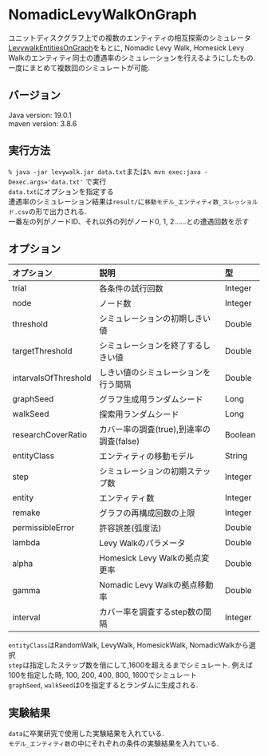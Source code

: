 # NomadicLevyWalkOnGraph
ユニットディスクグラフ上での複数のエンティティの相互探索のシミュレータ[LevywalkEntitiesOnGraph](https://github.com/nischis/LevyWalkEntitiesOnGraph)をもとに, Nomadic Levy Walk, Homesick Levy Walkのエンティティ同士の遭遇率のシミュレーションを行えるようにしたもの.
一度にまとめて複数回のシミュレートが可能.

## バージョン  
Java version: 19.0.1  
maven version: 3.8.6  

## 実行方法
`% java -jar levywalk.jar data.txt`または`% mvn exec:java -Dexec.args='data.txt'` で実行  
`data.txt`にオプションを指定する  
遭遇率のシミュレーション結果は`result/`に`移動モデル_エンティティ数_スレッショルド.csv`の形で出力される.  
一番左の列がノードID、それ以外の列がノード0, 1, 2……との遭遇回数を示す

## オプション
| オプション | 説明 | 型 |
|:---|:---|:---|
|trial|各条件の試行回数|Integer|
|node|ノード数|Integer|
|threshold|シミュレーションの初期しきい値|Double|
|targetThreshold|シミュレーションを終了するしきい値|Double|
|intarvalsOfThreshold|しきい値のシミュレーションを行う間隔|Double|
|graphSeed|グラフ生成用ランダムシード|Long|
|walkSeed|探索用ランダムシード|Long|
|researchCoverRatio|カバー率の調査(true),到達率の調査(false)|Boolean|
|entityClass|エンティティの移動モデル|String|
|step|シミュレーションの初期ステップ数|Integer|
|entity|エンティティ数|Integer|
|remake|グラフの再構成回数の上限|Integer|
|permissibleError|許容誤差(弧度法)|Double|
|lambda|Levy Walkのパラメータ|Double|
|alpha|Homesick Levy Walkの拠点変更率|Double|
|gamma|Nomadic Levy Walkの拠点移動率|Double|
|interval|カバー率を調査するstep数の間隔|Integer|

`entityClass`はRandomWalk, LevyWalk, HomesickWalk, NomadicWalkから選択  
`step`は指定したステップ数を倍にして,1600を超えるまでシミュレート. 例えば100を指定した時, 100, 200, 400, 800, 1600でシミュレート  
`graphSeed`, `walkSeed`は0を指定するとランダムに生成される.  
## 実験結果
`data`に卒業研究で使用した実験結果を入れている.  
`モデル_エンティティ数`の中にそれぞれの条件の実験結果を入れている.


